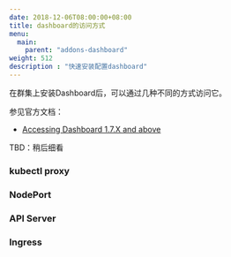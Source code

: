 ```yaml
---
date: 2018-12-06T08:00:00+08:00
title: dashboard的访问方式
menu:
  main:
    parent: "addons-dashboard"
weight: 512
description : "快速安装配置dashboard"
---
```


在群集上安装Dashboard后，可以通过几种不同的方式访问它。

参见官方文档：

- [Accessing Dashboard 1.7.X and above](https://github.com/kubernetes/dashboard/wiki/Accessing-Dashboard---1.7.X-and-above)

TBD：稍后细看

### kubectl proxy

### NodePort

### API Server

### Ingress


